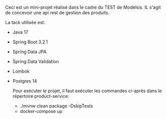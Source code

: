 Ceci est un mini-projet réalisé dans le cadre du TEST de Modelsis. IL s'agit de concevoir une api rest de gestion des produits.

La tack utilisée est:
- Java 17
- Spring Boot 3.2.1
- Spring Data JPA
- Spring Data Validation
- Lombok
- Postgres 14


  Pour exécuter le projet, il faut exécuter les commandes ci-après dans le répertoire product-service:
  - ./mvnw clean package -DskipTests
  - docker-compose up


  
